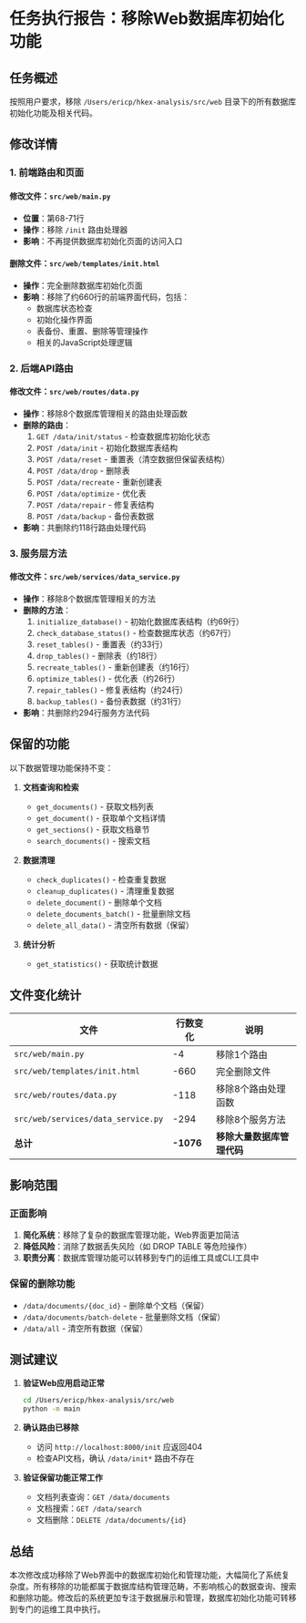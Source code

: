# 任务执行报告：移除Web数据库初始化功能

## 任务概述
按照用户要求，移除 `/Users/ericp/hkex-analysis/src/web` 目录下的所有数据库初始化功能及相关代码。

## 修改详情

### 1. 前端路由和页面

#### 修改文件：`src/web/main.py`
- **位置**：第68-71行
- **操作**：移除 `/init` 路由处理器
- **影响**：不再提供数据库初始化页面的访问入口

#### 删除文件：`src/web/templates/init.html`
- **操作**：完全删除数据库初始化页面
- **影响**：移除了约660行的前端界面代码，包括：
  - 数据库状态检查
  - 初始化操作界面
  - 表备份、重置、删除等管理操作
  - 相关的JavaScript处理逻辑

### 2. 后端API路由

#### 修改文件：`src/web/routes/data.py`
- **操作**：移除8个数据库管理相关的路由处理函数
- **删除的路由**：
  1. `GET /data/init/status` - 检查数据库初始化状态
  2. `POST /data/init` - 初始化数据库表结构
  3. `POST /data/reset` - 重置表（清空数据但保留表结构）
  4. `POST /data/drop` - 删除表
  5. `POST /data/recreate` - 重新创建表
  6. `POST /data/optimize` - 优化表
  7. `POST /data/repair` - 修复表结构
  8. `POST /data/backup` - 备份表数据
- **影响**：共删除约118行路由处理代码

### 3. 服务层方法

#### 修改文件：`src/web/services/data_service.py`
- **操作**：移除8个数据库管理相关的方法
- **删除的方法**：
  1. `initialize_database()` - 初始化数据库表结构（约69行）
  2. `check_database_status()` - 检查数据库状态（约67行）
  3. `reset_tables()` - 重置表（约33行）
  4. `drop_tables()` - 删除表（约18行）
  5. `recreate_tables()` - 重新创建表（约16行）
  6. `optimize_tables()` - 优化表（约26行）
  7. `repair_tables()` - 修复表结构（约24行）
  8. `backup_tables()` - 备份表数据（约31行）
- **影响**：共删除约294行服务方法代码

## 保留的功能

以下数据管理功能保持不变：

1. **文档查询和检索**
   - `get_documents()` - 获取文档列表
   - `get_document()` - 获取单个文档详情
   - `get_sections()` - 获取文档章节
   - `search_documents()` - 搜索文档

2. **数据清理**
   - `check_duplicates()` - 检查重复数据
   - `cleanup_duplicates()` - 清理重复数据
   - `delete_document()` - 删除单个文档
   - `delete_documents_batch()` - 批量删除文档
   - `delete_all_data()` - 清空所有数据（保留）

3. **统计分析**
   - `get_statistics()` - 获取统计数据

## 文件变化统计

| 文件 | 行数变化 | 说明 |
|------|---------|------|
| `src/web/main.py` | -4 | 移除1个路由 |
| `src/web/templates/init.html` | -660 | 完全删除文件 |
| `src/web/routes/data.py` | -118 | 移除8个路由处理函数 |
| `src/web/services/data_service.py` | -294 | 移除8个服务方法 |
| **总计** | **-1076** | **移除大量数据库管理代码** |

## 影响范围

### 正面影响
1. **简化系统**：移除了复杂的数据库管理功能，Web界面更加简洁
2. **降低风险**：消除了数据丢失风险（如 DROP TABLE 等危险操作）
3. **职责分离**：数据库管理功能可以转移到专门的运维工具或CLI工具中

### 保留的删除功能
- `/data/documents/{doc_id}` - 删除单个文档（保留）
- `/data/documents/batch-delete` - 批量删除文档（保留）
- `/data/all` - 清空所有数据（保留）

## 测试建议

1. **验证Web应用启动正常**
   ```bash
   cd /Users/ericp/hkex-analysis/src/web
   python -m main
   ```

2. **确认路由已移除**
   - 访问 `http://localhost:8000/init` 应返回404
   - 检查API文档，确认 `/data/init*` 路由不存在

3. **验证保留功能正常工作**
   - 文档列表查询：`GET /data/documents`
   - 文档搜索：`GET /data/search`
   - 文档删除：`DELETE /data/documents/{id}`

## 总结

本次修改成功移除了Web界面中的数据库初始化和管理功能，大幅简化了系统复杂度。所有移除的功能都属于数据库结构管理范畴，不影响核心的数据查询、搜索和删除功能。修改后的系统更加专注于数据展示和管理，数据库初始化功能可转移到专门的运维工具中执行。
